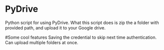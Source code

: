 # PyDrive
Python script for using PyDrive.
What this script does is zip the a folder with provided path, and upload it to your Google drive.

#Some cool features
Saving the credential to skip next time authentication.
Can upload multiple folders at once.

